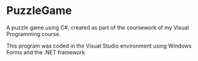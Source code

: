 # PuzzleGame

A puzzle game using C#, created as part of the coursework of my Visual Programming course.

This program was coded in the Visual Studio environment using Windows Forms and the .NET framework.

